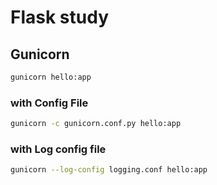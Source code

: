 # Flask study

## Gunicorn

```sh
gunicorn hello:app
```

### with Config File

```sh
gunicorn -c gunicorn.conf.py hello:app
```


### with Log config file

```sh
gunicorn --log-config logging.conf hello:app
```
